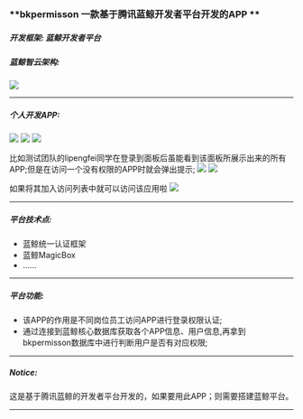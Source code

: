 ### **bkpermisson 一款基于腾讯蓝鲸开发者平台开发的APP **

##### 开发框架: 蓝鲸开发者平台

##### 蓝鲸智云架构:
![](https://github.com/guomaoqiu/Blueking_Project_bkpermission/raw/master/screenshots/blueking_dev.jpeg)

-------

##### 个人开发APP:
![](https://github.com/guomaoqiu/Blueking_Project_bkpermission/raw/master/screenshots/3.jpeg)
![](https://github.com/guomaoqiu/Blueking_Project_bkpermission/raw/master/screenshots/1.jpeg)
![](https://github.com/guomaoqiu/Blueking_Project_bkpermission/raw/master/screenshots/2.jpeg)


比如测试团队的lipengfei同学在登录到面板后虽能看到该面板所展示出来的所有APP;但是在访问一个没有权限的APP时就会弹出提示;
![](https://github.com/guomaoqiu/Blueking_Project_bkpermission/raw/master/screenshots/5.jpeg)
![](https://github.com/guomaoqiu/Blueking_Project_bkpermission/raw/master/screenshots/6.jpeg)

如果将其加入访问列表中就可以访问该应用啦
![](https://github.com/guomaoqiu/Blueking_Project_bkpermission/raw/master/screenshots/4.jpeg)

-------

##### 平台技术点:
* 蓝鲸统一认证框架
* 蓝鲸MagicBox
* ......

-------

##### 平台功能:
* 该APP的作用是不同岗位员工访问APP进行登录权限认证;
* 通过连接到蓝鲸核心数据库获取各个APP信息、用户信息,再拿到bkpermisson数据库中进行判断用户是否有对应权限;

-------

##### Notice: 
这是基于腾讯蓝鲸的开发者平台开发的，如果要用此APP；则需要搭建蓝鲸平台。

-------

